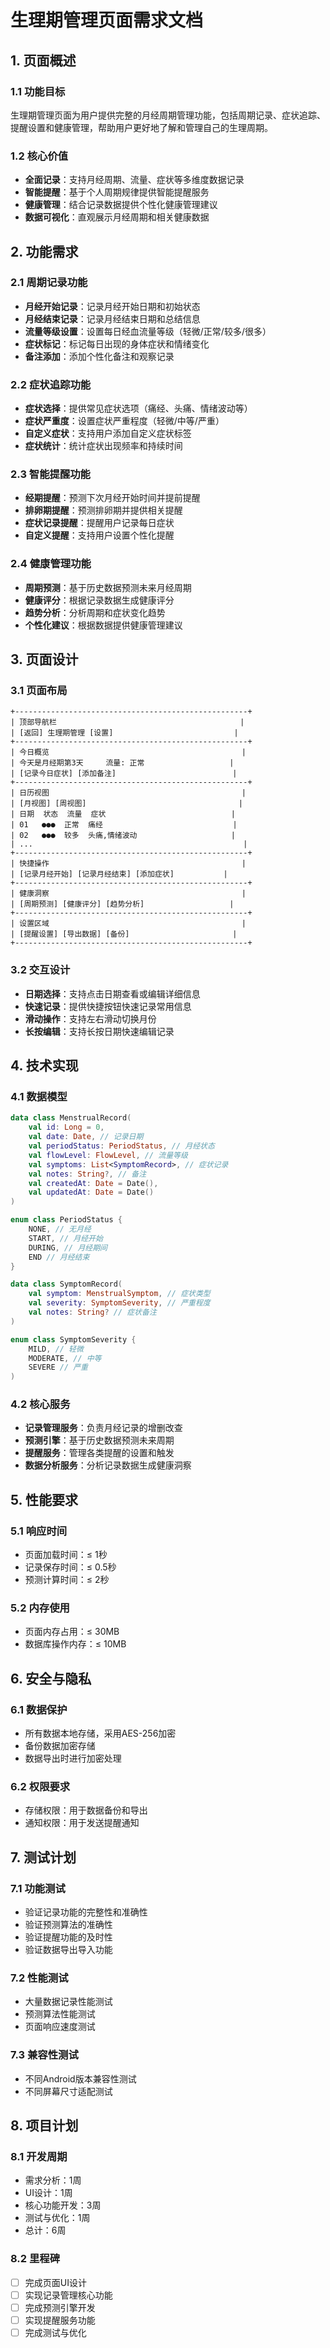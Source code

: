 # 生理期管理页面需求文档

## 1. 页面概述

### 1.1 功能目标
生理期管理页面为用户提供完整的月经周期管理功能，包括周期记录、症状追踪、提醒设置和健康管理，帮助用户更好地了解和管理自己的生理周期。

### 1.2 核心价值
- **全面记录**：支持月经周期、流量、症状等多维度数据记录
- **智能提醒**：基于个人周期规律提供智能提醒服务
- **健康管理**：结合记录数据提供个性化健康管理建议
- **数据可视化**：直观展示月经周期和相关健康数据

## 2. 功能需求

### 2.1 周期记录功能
- **月经开始记录**：记录月经开始日期和初始状态
- **月经结束记录**：记录月经结束日期和总结信息
- **流量等级设置**：设置每日经血流量等级（轻微/正常/较多/很多）
- **症状标记**：标记每日出现的身体症状和情绪变化
- **备注添加**：添加个性化备注和观察记录

### 2.2 症状追踪功能
- **症状选择**：提供常见症状选项（痛经、头痛、情绪波动等）
- **症状严重度**：设置症状严重程度（轻微/中等/严重）
- **自定义症状**：支持用户添加自定义症状标签
- **症状统计**：统计症状出现频率和持续时间

### 2.3 智能提醒功能
- **经期提醒**：预测下次月经开始时间并提前提醒
- **排卵期提醒**：预测排卵期并提供相关提醒
- **症状记录提醒**：提醒用户记录每日症状
- **自定义提醒**：支持用户设置个性化提醒

### 2.4 健康管理功能
- **周期预测**：基于历史数据预测未来月经周期
- **健康评分**：根据记录数据生成健康评分
- **趋势分析**：分析周期和症状变化趋势
- **个性化建议**：根据数据提供健康管理建议

## 3. 页面设计

### 3.1 页面布局
```
+----------------------------------------------------+
| 顶部导航栏                                         |
| [返回] 生理期管理 [设置]                           |
+----------------------------------------------------+
| 今日概览                                           |
| 今天是月经期第3天     流量: 正常                   |
| [记录今日症状] [添加备注]                          |
+----------------------------------------------------+
| 日历视图                                           |
| [月视图] [周视图]                                  |
| 日期  状态  流量  症状                            |
| 01   ●●●  正常  痛经                             |
| 02   ●●●  较多  头痛,情绪波动                     |
| ...                                               |
+----------------------------------------------------+
| 快捷操作                                           |
| [记录月经开始] [记录月经结束] [添加症状]           |
+----------------------------------------------------+
| 健康洞察                                           |
| [周期预测] [健康评分] [趋势分析]                   |
+----------------------------------------------------+
| 设置区域                                           |
| [提醒设置] [导出数据] [备份]                       |
+----------------------------------------------------+
```

### 3.2 交互设计
- **日期选择**：支持点击日期查看或编辑详细信息
- **快速记录**：提供快捷按钮快速记录常用信息
- **滑动操作**：支持左右滑动切换月份
- **长按编辑**：支持长按日期快速编辑记录

## 4. 技术实现

### 4.1 数据模型
```kotlin
data class MenstrualRecord(
    val id: Long = 0,
    val date: Date, // 记录日期
    val periodStatus: PeriodStatus, // 月经状态
    val flowLevel: FlowLevel, // 流量等级
    val symptoms: List<SymptomRecord>, // 症状记录
    val notes: String?, // 备注
    val createdAt: Date = Date(),
    val updatedAt: Date = Date()
)

enum class PeriodStatus {
    NONE, // 无月经
    START, // 月经开始
    DURING, // 月经期间
    END // 月经结束
}

data class SymptomRecord(
    val symptom: MenstrualSymptom, // 症状类型
    val severity: SymptomSeverity, // 严重程度
    val notes: String? // 症状备注
)

enum class SymptomSeverity {
    MILD, // 轻微
    MODERATE, // 中等
    SEVERE // 严重
)
```

### 4.2 核心服务
- **记录管理服务**：负责月经记录的增删改查
- **预测引擎**：基于历史数据预测未来周期
- **提醒服务**：管理各类提醒的设置和触发
- **数据分析服务**：分析记录数据生成健康洞察

## 5. 性能要求

### 5.1 响应时间
- 页面加载时间：≤ 1秒
- 记录保存时间：≤ 0.5秒
- 预测计算时间：≤ 2秒

### 5.2 内存使用
- 页面内存占用：≤ 30MB
- 数据库操作内存：≤ 10MB

## 6. 安全与隐私

### 6.1 数据保护
- 所有数据本地存储，采用AES-256加密
- 备份数据加密存储
- 数据导出时进行加密处理

### 6.2 权限要求
- 存储权限：用于数据备份和导出
- 通知权限：用于发送提醒通知

## 7. 测试计划

### 7.1 功能测试
- 验证记录功能的完整性和准确性
- 验证预测算法的准确性
- 验证提醒功能的及时性
- 验证数据导出导入功能

### 7.2 性能测试
- 大量数据记录性能测试
- 预测算法性能测试
- 页面响应速度测试

### 7.3 兼容性测试
- 不同Android版本兼容性测试
- 不同屏幕尺寸适配测试

## 8. 项目计划

### 8.1 开发周期
- 需求分析：1周
- UI设计：1周
- 核心功能开发：3周
- 测试与优化：1周
- 总计：6周

### 8.2 里程碑
- [ ] 完成页面UI设计
- [ ] 实现记录管理核心功能
- [ ] 完成预测引擎开发
- [ ] 实现提醒服务功能
- [ ] 完成测试与优化